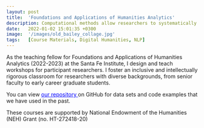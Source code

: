 ```yaml
---
layout: post
title:  'Foundations and Applications of Humanities Analytics'
description: Computational methods allow researchers to systematically analyze and interpret large volumes of social, political, and cultural data, uncovering underlying patterns and insights at scale. These course materials, tuaght at the Santa Fe Institute, are designed to equip humanities researchers with computational and quantitative tools. The course aims to foster a supportive community, build practical skills, and diversify the field of humanities analytics by welcoming participants from various backgrounds and stages of their academic careers.
date:   2022-01-02 15:01:35 +0300
image:  '/images/old_bailey_collage.jpg'
tags:   [Course Materials, Digital Humanities, NLP]
---
```

As the teaching fellow for Foundations and Applications of Humanities Analytics (2022-2023) at the Santa Fe Institute, I design and teach workshops for participant researchers. I foster an inclusive and intellectually rigorous classroom for researchers with diverse backgrounds, from senior faculty to early career graduate students. 

You can view <a href="https://github.com/stephbuon/faha" style="color: blue"> our repository </a> on GitHub for data sets and code examples that we have used in the past.  

These courses are supported by National Endowment of the Humanities (NEH) Grant (no. HT-272418-20)
